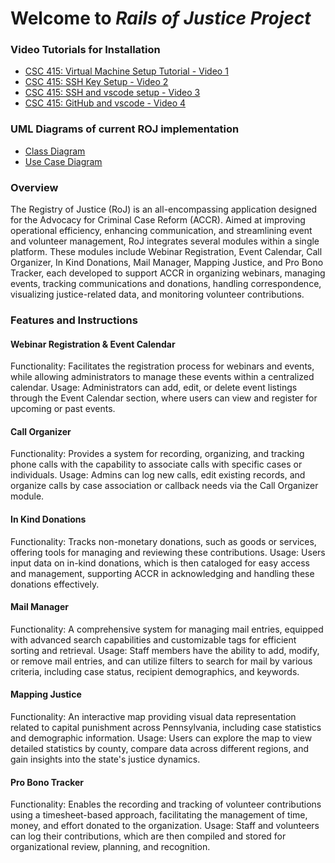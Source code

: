 # Welcome to _Rails of Justice Project_



### Video Tutorials for Installation
* [CSC 415: Virtual Machine Setup Tutorial - Video 1](https://youtu.be/IMb4cCGBQFA)
* [CSC 415: SSH Key Setup - Video 2](https://youtu.be/fbyiFgUZDMs)
* [CSC 415: SSH and vscode setup - Video 3](https://youtu.be/BTOIt7wjJxA)
* [CSC 415: GitHub and vscode - Video 4](https://youtu.be/-1C81UCUtIM)


### UML Diagrams of current ROJ implementation

* [Class Diagram](https://github.com/TCNJ-SE/RoJ-Spr23/blob/main/docs/uml-diagrams/Rails%20of%20Justice%20-%20Class%20Diagram.png)
* [Use Case Diagram](https://github.com/TCNJ-SE/RoJ-Spr23/blob/main/docs/uml-diagrams/Rails%20of%20Justice%20-%20Use%20Case%20Diagram.png)

### Overview
The Registry of Justice (RoJ) is an all-encompassing application designed for the Advocacy for Criminal Case Reform (ACCR). Aimed at improving operational efficiency, enhancing communication, and streamlining event and volunteer management, RoJ integrates several modules within a single platform. These modules include Webinar Registration, Event Calendar, Call Organizer, In Kind Donations, Mail Manager, Mapping Justice, and Pro Bono Tracker, each developed to support ACCR in organizing webinars, managing events, tracking communications and donations, handling correspondence, visualizing justice-related data, and monitoring volunteer contributions.

### Features and Instructions
#### Webinar Registration & Event Calendar
Functionality: Facilitates the registration process for webinars and events, while allowing administrators to manage these events within a centralized calendar.
Usage: Administrators can add, edit, or delete event listings through the Event Calendar section, where users can view and register for upcoming or past events.

#### Call Organizer
Functionality: Provides a system for recording, organizing, and tracking phone calls with the capability to associate calls with specific cases or individuals.
Usage: Admins can log new calls, edit existing records, and organize calls by case association or callback needs via the Call Organizer module.

#### In Kind Donations
Functionality: Tracks non-monetary donations, such as goods or services, offering tools for managing and reviewing these contributions.
Usage: Users input data on in-kind donations, which is then cataloged for easy access and management, supporting ACCR in acknowledging and handling these donations effectively.

#### Mail Manager
Functionality: A comprehensive system for managing mail entries, equipped with advanced search capabilities and customizable tags for efficient sorting and retrieval.
Usage: Staff members have the ability to add, modify, or remove mail entries, and can utilize filters to search for mail by various criteria, including case status, recipient demographics, and keywords.

#### Mapping Justice
Functionality: An interactive map providing visual data representation related to capital punishment across Pennsylvania, including case statistics and demographic information.
Usage: Users can explore the map to view detailed statistics by county, compare data across different regions, and gain insights into the state's justice dynamics.

#### Pro Bono Tracker
Functionality: Enables the recording and tracking of volunteer contributions using a timesheet-based approach, facilitating the management of time, money, and effort donated to the organization.
Usage: Staff and volunteers can log their contributions, which are then compiled and stored for organizational review, planning, and recognition.


